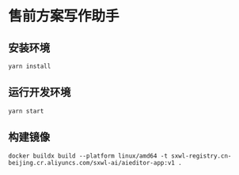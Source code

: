 # 售前方案写作助手

## 安装环境
```shell
yarn install
```

## 运行开发环境
```shell
yarn start
```

## 构建镜像
```shell
docker buildx build --platform linux/amd64 -t sxwl-registry.cn-beijing.cr.aliyuncs.com/sxwl-ai/aieditor-app:v1 .
```